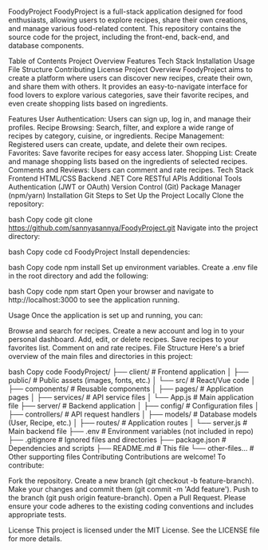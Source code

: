 FoodyProject
FoodyProject is a full-stack application designed for food enthusiasts, allowing users to explore recipes, share their own creations, and manage various food-related content. This repository contains the source code for the project, including the front-end, back-end, and database components.

Table of Contents
Project Overview
Features
Tech Stack
Installation
Usage
File Structure
Contributing
License
Project Overview
FoodyProject aims to create a platform where users can discover new recipes, create their own, and share them with others. It provides an easy-to-navigate interface for food lovers to explore various categories, save their favorite recipes, and even create shopping lists based on ingredients.

Features
User Authentication: Users can sign up, log in, and manage their profiles.
Recipe Browsing: Search, filter, and explore a wide range of recipes by category, cuisine, or ingredients.
Recipe Management: Registered users can create, update, and delete their own recipes.
Favorites: Save favorite recipes for easy access later.
Shopping List: Create and manage shopping lists based on the ingredients of selected recipes.
Comments and Reviews: Users can comment and rate recipes.
Tech Stack
Frontend
HTML/CSS
Backend
.NET Core 
RESTful APIs
Additional Tools
Authentication (JWT or OAuth)
Version Control (Git)
Package Manager (npm/yarn)
Installation
Git
Steps to Set Up the Project Locally
Clone the repository:

bash
Copy code
git clone https://github.com/sannyasannya/FoodyProject.git
Navigate into the project directory:

bash
Copy code
cd FoodyProject
Install dependencies:

bash
Copy code
npm install
Set up environment variables. Create a .env file in the root directory and add the following:

bash
Copy code
npm start
Open your browser and navigate to http://localhost:3000 to see the application running.

Usage
Once the application is set up and running, you can:

Browse and search for recipes.
Create a new account and log in to your personal dashboard.
Add, edit, or delete recipes.
Save recipes to your favorites list.
Comment on and rate recipes.
File Structure
Here's a brief overview of the main files and directories in this project:

bash
Copy code
FoodyProject/
├── client/                     # Frontend application
│   ├── public/                 # Public assets (images, fonts, etc.)
│   └── src/                    # React/Vue code
│       ├── components/         # Reusable components
│       ├── pages/              # Application pages
│       ├── services/           # API service files
│       └── App.js              # Main application file
├── server/                     # Backend application
│   ├── config/                 # Configuration files
│   ├── controllers/            # API request handlers
│   ├── models/                 # Database models (User, Recipe, etc.)
│   ├── routes/                 # Application routes
│   └── server.js               # Main backend file
├── .env                        # Environment variables (not included in repo)
├── .gitignore                  # Ignored files and directories
├── package.json                # Dependencies and scripts
├── README.md                   # This file
└── other-files...              # Other supporting files
Contributing
Contributions are welcome! To contribute:

Fork the repository.
Create a new branch (git checkout -b feature-branch).
Make your changes and commit them (git commit -m 'Add feature').
Push to the branch (git push origin feature-branch).
Open a Pull Request.
Please ensure your code adheres to the existing coding conventions and includes appropriate tests.

License
This project is licensed under the MIT License. See the LICENSE file for more details.
